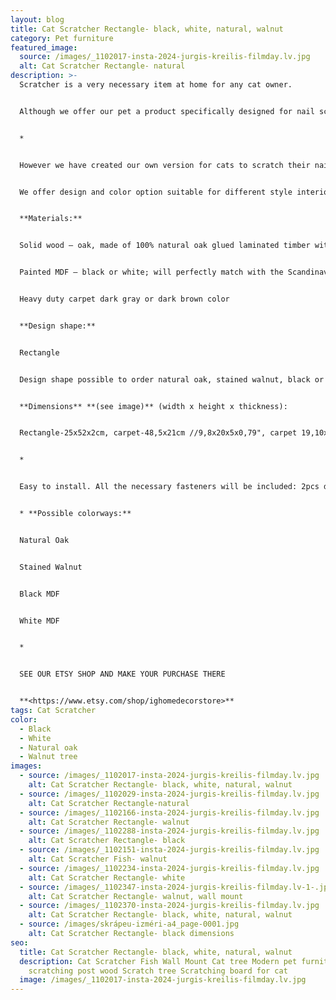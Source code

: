 ```yaml
---
layout: blog
title: Cat Scratcher Rectangle- black, white, natural, walnut
category: Pet furniture
featured_image:
  source: /images/_1102017-insta-2024-jurgis-kreilis-filmday.lv.jpg
  alt: Cat Scratcher Rectangle- natural
description: >-
  Scratcher is a very necessary item at home for any cat owner.


  Although we offer our pet a product specifically designed for nail scratching, the paw still slips and the nails get caught in the side of the sofa, the carpet or the window frame:)


  *


  However we have created our own version for cats to scratch their nails. Our idea is that the scratcher should not only serve the nails well, but also be aesthetic so that the owner of the house is pleasant to look at it.


  We offer design and color option suitable for different style interiors. 2 ways of use - mounted on the wall or placed on the floor. Your cat has the right to choose:)


  **Materials:**


  Solid wood – oak, made of 100% natural oak glued laminated timber with lacquer finish or stained walnut color. Due to the natural diversity of wood, each piece has a unique texture. The applied black filler in places of knots, cracks, and other natural defects, make the item look slightly rustic.


  Painted MDF – black or white; will perfectly match with the Scandinavian minimalistic interior design!


  Heavy duty carpet dark gray or dark brown color


  **Design shape:**


  Rectangle


  Design shape possible to order natural oak, stained walnut, black or white color.


  **Dimensions** **(see image)** (width x height x thickness):


  Rectangle-25x52x2cm, carpet-48,5x21cm //9,8x20x5x0,79", carpet 19,10x8,27"


  *


  Easy to install. All the necessary fasteners will be included: 2pcs dowels, 2 screws to hang, 2 pcs anti slip rubber pods if use on the floor.


  * **Possible colorways:**


  Natural Oak


  Stained Walnut 


  Black MDF


  White MDF


  *


  SEE OUR ETSY SHOP AND MAKE YOUR PURCHASE THERE


  **<https://www.etsy.com/shop/ighomedecorstore>**
tags: Cat Scratcher
color:
  - Black
  - White
  - Natural oak
  - Walnut tree
images:
  - source: /images/_1102017-insta-2024-jurgis-kreilis-filmday.lv.jpg
    alt: Cat Scratcher Rectangle- black, white, natural, walnut
  - source: /images/_1102029-insta-2024-jurgis-kreilis-filmday.lv.jpg
    alt: Cat Scratcher Rectangle-natural
  - source: /images/_1102166-insta-2024-jurgis-kreilis-filmday.lv.jpg
    alt: Cat Scratcher Rectangle- walnut
  - source: /images/_1102288-insta-2024-jurgis-kreilis-filmday.lv.jpg
    alt: Cat Scratcher Rectangle- black
  - source: /images/_1102151-insta-2024-jurgis-kreilis-filmday.lv.jpg
    alt: Cat Scratcher Fish- walnut
  - source: /images/_1102234-insta-2024-jurgis-kreilis-filmday.lv.jpg
    alt: Cat Scratcher Rectangle- white
  - source: /images/_1102347-insta-2024-jurgis-kreilis-filmday.lv-1-.jpg
    alt: Cat Scratcher Rectangle- walnut, wall mount
  - source: /images/_1102370-insta-2024-jurgis-kreilis-filmday.lv.jpg
    alt: Cat Scratcher Rectangle- black, white, natural, walnut
  - source: /images/skrápeu-izméri-a4_page-0001.jpg
    alt: Cat Scratcher Rectangle- black dimensions
seo:
  title: Cat Scratcher Rectangle- black, white, natural, walnut
  description: Cat Scratcher Fish Wall Mount Cat tree Modern pet furniture Cat
    scratching post wood Scratch tree Scratching board for cat
  image: /images/_1102017-insta-2024-jurgis-kreilis-filmday.lv.jpg
---
```

